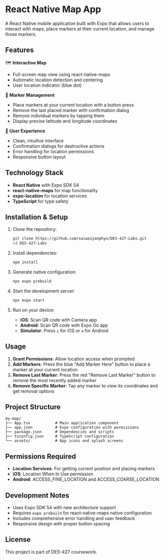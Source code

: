 # React Native Map App

A React Native mobile application built with Expo that allows users to interact with maps, place markers at their current location, and manage those markers.

## Features

🗺️ **Interactive Map**
- Full-screen map view using react-native-maps
- Automatic location detection and centering
- User location indicator (blue dot)

📍 **Marker Management**
- Place markers at your current location with a button press
- Remove the last placed marker with confirmation dialog
- Remove individual markers by tapping them
- Display precise latitude and longitude coordinates

🎯 **User Experience**
- Clean, intuitive interface
- Confirmation dialogs for destructive actions
- Error handling for location permissions
- Responsive button layout

## Technology Stack

- **React Native** with Expo SDK 54
- **react-native-maps** for map functionality
- **expo-location** for location services
- **TypeScript** for type safety

## Installation & Setup

1. Clone the repository:
   ```bash
   git clone https://github.com/saiwaiyanphyo/DES-427-Labs.git
   cd DES-427-Labs
   ```

2. Install dependencies:
   ```bash
   npm install
   ```

3. Generate native configuration:
   ```bash
   npx expo prebuild
   ```

4. Start the development server:
   ```bash
   npx expo start
   ```

5. Run on your device:
   - **iOS**: Scan QR code with Camera app
   - **Android**: Scan QR code with Expo Go app
   - **Simulator**: Press `i` for iOS or `a` for Android

## Usage

1. **Grant Permissions**: Allow location access when prompted
2. **Add Markers**: Press the blue "Add Marker Here" button to place a marker at your current location
3. **Remove Last Marker**: Press the red "Remove Last Marker" button to remove the most recently added marker
4. **Remove Specific Marker**: Tap any marker to view its coordinates and get removal options

## Project Structure

```
my-map/
├── App.tsx           # Main application component
├── app.json          # Expo configuration with permissions
├── package.json      # Dependencies and scripts
├── tsconfig.json     # TypeScript configuration
└── assets/           # App icons and splash screens
```

## Permissions Required

- **Location Services**: For getting current position and placing markers
- **iOS**: Location When In Use permission
- **Android**: ACCESS_FINE_LOCATION and ACCESS_COARSE_LOCATION

## Development Notes

- Uses Expo SDK 54 with new architecture support
- Requires `expo prebuild` for react-native-maps native configuration
- Includes comprehensive error handling and user feedback
- Responsive design with proper button spacing

## License

This project is part of DES-427 coursework.